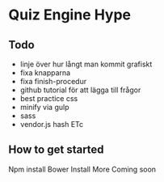 Quiz Engine Hype
====================

## Todo
- linje över hur långt man kommit grafiskt
- fixa knapparna
- fixa finish-procedur
- github tutorial för att lägga till frågor
- best practice css
- minify via gulp
- sass
- vendor.js hash ETc

## How to get started
Npm install
Bower Install
More Coming soon